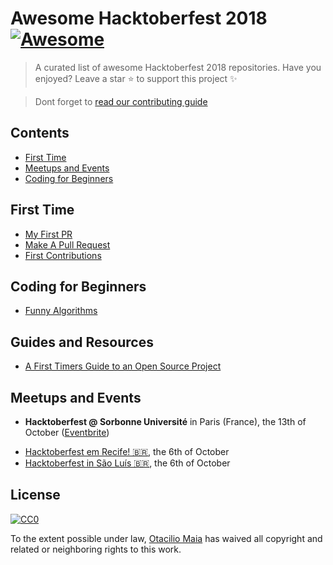 # Awesome Hacktoberfest 2018 [![Awesome](https://cdn.rawgit.com/sindresorhus/awesome/d7305f38d29fed78fa85652e3a63e154dd8e8829/media/badge.svg)](https://github.com/sindresorhus/awesome)
> A curated list of awesome Hacktoberfest 2018 repositories. Have you enjoyed? Leave a star :star: to support this project :sparkles:

> Dont forget to [read our contributing guide](https://github.com/OtacilioN/awesome-hacktoberfest-2018/blob/master/CONTRIBUTING.md)

## Contents

- [First Time](#First-Time)
- [Meetups and Events](#Meetups-and-Events)
- [Coding for Beginners](#Coding-for-Beginners)

## First Time
- [My First PR](https://github.com/my-first-pr/hacktoberfest-2018)
- [Make A Pull Request](https://github.com/rishabh-bansal/Make-a-Pull-Request)
- [First Contributions](https://github.com/Roshanjossey/first-contributions)

## Coding for Beginners
- [Funny Algorithms](https://github.com/ReciHub/FunnyAlgorithms)

## Guides and Resources
- [A First Timers Guide to an Open Source Project](https://auth0.com/blog/a-first-timers-guide-to-an-open-source-project/)

## Meetups and Events
* **Hacktoberfest @ Sorbonne Université** in Paris (France), the 13th of October ([Eventbrite](https://www.eventbrite.ca/e/billets-hacktoberfest-sorbonne-universite-2018-50269271745))
 - [Hacktoberfest em Recife! 🇧🇷](https://www.sympla.com.br/hacktoberfest-em-recife__367675), the 6th of October
 - [Hacktoberfest in São Luís 🇧🇷](https://hacktoberfest-in-slz.github.io/pagina/), the 6th of October

## License

[![CC0](http://mirrors.creativecommons.org/presskit/buttons/88x31/svg/cc-zero.svg)](http://creativecommons.org/publicdomain/zero/1.0)

To the extent possible under law, [Otacilio Maia](github.com/OtacilioN) has waived all copyright and related or neighboring rights to this work.
